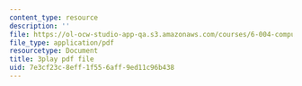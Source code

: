```yaml
---
content_type: resource
description: ''
file: https://ol-ocw-studio-app-qa.s3.amazonaws.com/courses/6-004-computation-structures-spring-2017/7e3cf23c8eff1f556aff9ed11c96b438_IE9cFQ9b33U.pdf
file_type: application/pdf
resourcetype: Document
title: 3play pdf file
uid: 7e3cf23c-8eff-1f55-6aff-9ed11c96b438
---
```

